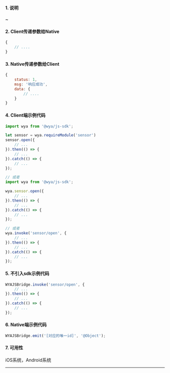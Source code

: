 #### 1. 说明

~

#### 2. Client传递参数给Native

```javascript
{
	// ....
}
```

#### 3. Native传递参数给Client

```javascript
{
	status: 1,
	msg: '响应成功',
	data: {
		// ....
	}
}
```

#### 4. Client端示例代码

```javascript
import wya from '@wya/js-sdk';

let sensor = wya.requireModule('sensor')
sensor.open({
	// ...
}).then(() => {
	// ...
}).catch(() => {
	// ...
});

// 或者
import wya from '@wya/js-sdk';

wya.sensor.open({
	// ...
}).then(() => {
	// ...
}).catch(() => {
	// ...
});

// 或者
wya.invoke('sensor/open', {
	// ...
}).then(() => {
	// ...
}).catch(() => {
	// ...
});
```

#### 5. 不引入sdk示例代码

```javascript
WYAJSBridge.invoke('sensor/open', {
	// ...
}).then(() => {
	// ...
}).catch(() => {
	// ...
});
```

#### 6. Native端示例代码

```javascript
WYAJSBridge.emit('[对应的唯一id]', '@Object');
```

#### 7. 可用性

iOS系统，Android系统

---------

